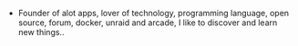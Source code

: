 - Founder of alot apps, lover of technology, programming language, open source, forum, docker, unraid and arcade, I like to discover and learn new things..
  <br>




























































































































































































































































































































































